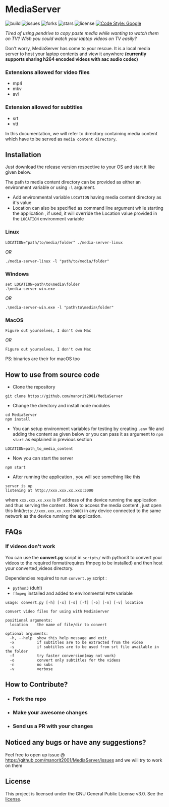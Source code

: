 # MediaServer

![build](https://img.shields.io/github/workflow/status/manorit2001/MediaServer/Caching%20with%20npm)
![issues](https://img.shields.io/github/issues/manorit2001/MediaServer)
![forks](https://img.shields.io/github/forks/manorit2001/MediaServer)
![stars](https://img.shields.io/github/stars/manorit2001/MediaServer)
![license](https://img.shields.io/github/license/manorit2001/MediaServer)
[![Code Style: Google](https://img.shields.io/badge/code%20style-google-blueviolet.svg)](https://github.com/google/eslint-config-google)

_Tired of using pendrive to copy paste media while wanting to watch them on TV?_
_Wish you could watch your laptop videos on TV easily?_

Don't worry, MediaServer has come to your rescue. It is a local media server to host your laptop contents and view it anywhere
**(currently supports sharing h264 encoded videos with aac audio codec)**

### Extensions allowed for video files

- mp4
- mkv
- avi 

### Extension allowed for subtitles

- srt
- vtt

In this documentation, we will refer to directory containing media content which have to be served as `media content directory`.

## Installation

Just download the release version respective to your OS and start it like given below.

The path to media content directory can be provided as either an environment variable or using `-l` argument.
   - Add environmental variable `LOCATION` having media content directory as it's value
   - Location can also be specified as command line argument while starting the application , if used, it will override the Location
     value provided in the `LOCATION` environment variable

### Linux

`LOCATION="path/to/media/folder" ./media-server-linux`

*OR*

`./media-server-linux -l "path/to/media/folder"`

### Windows

```
set LOCATION=path\to\media\folder
.\media-server-win.exe
```

*OR*

`.\media-server-win.exe -l "path\to\media\folder"`

### MacOS

`Figure out yourselves, I don't own Mac`

*OR*

`Figure out yourselves, I don't own Mac`

PS: binaries are their for macOS too

## How to use from source code

- Clone the repository

`git clone https://github.com/manorit2001/MediaServer`

- Change the directory and install node modules
```
cd MediaServer
npm install
```
- You can setup environment variables for testing by creating `.env` file and adding the content as given below or you can pass it as argument to `npm start` as explained in previous section 

`LOCATION=path_to_media_content`

- Now you can start the server

`npm start`

- After running the application , you will see something like this

```
server is up
listening at http://xxx.xxx.xx.xxx:3000
```

where `xxx.xxx.xx.xxx` is IP address of the device running the application and thus serving the content .
Now to access the media content , just open this link(`http://xxx.xxx.xx.xxx:3000`) in any device connected to the same network as
the device running the application.



## FAQs

### If videos don't work

You can use the **convert.py** script in `scripts/` with python3 to convert your videos to the required format(requires ffmpeg to be installed) and then host your converted_videos directory.

Dependencies required to run `convert.py` script :

- `python3` (duh!)
- `ffmpeg` installed and added to environmental `PATH` variable

```
usage: convert.py [-h] [-x] [-s] [-f] [-o] [-n] [-v] location

convert video files for using with MediaServer

positional arguments:
  location    the name of file/dir to convert

optional arguments:
  -h, --help  show this help message and exit
  -x          if subtitles are to be extracted from the video
  -s          if subtitles are to be used from srt file available in the folder
  -f          try faster conversion(may not work)
  -o          convert only subtitles for the videos
  -n          no subs
  -v          verbose
```

## How to Contribute?

- ### Fork the repo
- ### Make your awesome changes
- ### Send us a PR with your changes

## Noticed any bugs or have any suggestions?

Feel free to open up issue @ https://github.com/manorit2001/MediaServer/issues and we will try to work on them

## License

This project is licensed under the GNU General Public License v3.0. See the [license](https://github.com/manorit2001/MediaServer/blob/master/LICENSE).
